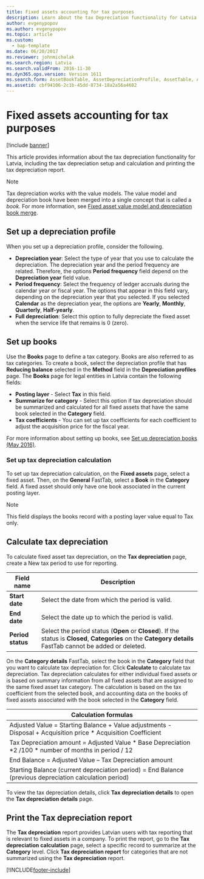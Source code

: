 ```yaml
---
title: Fixed assets accounting for tax purposes
description: Learn about the tax Depreciation functionality for Latvia, including fields to consider when setting up a depreciation profile.
author: evgenypopov
ms.author: evgenypopov
ms.topic: article
ms.custom: 
  - bap-template
ms.date: 06/20/2017
ms.reviewer: johnmichalak
ms.search.region: Latvia
ms.search.validFrom: 2016-11-30
ms.dyn365.ops.version: Version 1611
ms.search.form: AssetBookTable, AssetDepreciationProfile, AssetTable, AssetTaxDepreciation
ms.assetid: cbf94106-2c1b-45dd-8734-18a2a56a4682
---
```


# Fixed assets accounting for tax purposes

[!include [banner](../../includes/banner.md)]

This article provides information about the tax depreciation functionality for Latvia, including the tax depreciation setup and calculation and printing the tax depreciation report. 
> [!NOTE]
> Tax depreciation works with the value models. The value model and depreciation book have been merged into a single concept that is called a *book.* For more information, see [Fixed asset value model and depreciation book merge](../../fixed-assets/fixed-asset-value-model-depreciation-book-merge.md).

## Set up a depreciation profile
When you set up a depreciation profile, consider the following.

  - **Depreciation year**: Select the type of year that you use to calculate the depreciation. The depreciation year and the period frequency are related. Therefore, the options **Period frequency** field depend on the **Depreciation year** field value.                                                                                 
  - **Period frequency**: Select the frequency of ledger accruals during the calendar year or fiscal year. The options that appear in this field vary, depending on the depreciation year that you selected. If you selected **Calendar** as the depreciation year, the options are **Yearly**, **Monthly**, **Quarterly**, **Half-yearly**. 
  - **Full depreciation**: Select this option to fully depreciate the fixed asset when the service life that remains is 0 (zero).                                                                                                                                                                                                             

<!---To set up a depreciation profile, complete the following procedure, [Set up and create depreciation profiles](../../fixed-assets/tasks/set-up-depreciation-profiles.md).-->

## Set up books
Use the **Books** page to define a tax category. Books are also referred to as tax categories. To create a book, select the depreciation profile that has **Reducing balance** selected in the **Method** field in the **Depreciation profiles** page. The **Books** page for legal entities in Latvia contain the following fields:

-   **Posting layer** - Select **Tax** in this field.
-   **Summarize for category** - Select this option if tax depreciation should be summarized and calculated for all fixed assets that have the same book selected in the **Category** field.
-   **Tax coefficients** - You can set up tax coefficients for each coefficient to adjust the acquisition price for the fiscal year.

For more information about setting up books, see [Set up depreciation books (May 2016)](../../fixed-assets/tasks/set-up-depreciation-books-2016-05.md).

### Set up tax depreciation calculation

To set up tax depreciation calculation, on the **Fixed assets** page, select a fixed asset. Then, on the **General** FastTab, select a **Book** in the **Category** field. A fixed asset should only have one book associated in the current posting layer. 
> [!NOTE]
> This field displays the books record with a posting layer value equal to Tax only.

## Calculate tax depreciation
To calculate fixed asset tax depreciation, on the **Tax depreciation** page, create a New tax period to use for reporting.

|    Field name         |                       Description                                                                                                                                         |
|-------------------|----------------------------------------------------------------------------------------------------------------------------------------------------------------|
| **Start date**    | Select the date from which the period is valid.                                                                                                                |
| **End date**      | Select the date up to which the period is valid.                                                                                                               |
| **Period status** | Select the period status (**Open** or **Closed**). If the status is **Closed**, **Categories** on the **Category details** FastTab cannot be added or deleted. |

On the **Category details** FastTab, select the book in the **Category** field that you want to calculate tax depreciation for. Click **Calculate** to calculate tax depreciation. Tax depreciation calculates for either individual fixed assets or is based on summary information from all fixed assets that are assigned to the same fixed asset tax category. The calculation is based on the tax coefficient from the selected book, and accounting data on the books of fixed assets associated with the book selected in the **Category** field.

|               Calculation formulas                                                                               |
|------------------------------------------------------------------------------------------------------------------|
| Adjusted Value  = Starting Balance + Value adjustments - Disposal + Acquisition price \* Acquisition Coefficient |
| Tax Depreciation amount = Adjusted Value \* Base Depreciation \*2 /100 \* number of months in period / 12        |
| End Balance = Adjusted Value – Tax Depreciation amount                                                           |
| Starting Balance (current depreciation period) = End Balance (previous depreciation calculation period)          |

To view the tax depreciation details, click **Tax depreciation details** to open the **Tax depreciation details** page.

## Print the Tax depreciation report
The **Tax depreciation** report provides Latvian users with tax reporting that is relevant to fixed assets in a company. To print the report, go to the **Tax depreciation calculation** page, select a specific record to summarize at the **Category** level. Click **Tax depreciation report** for categories that are not summarized using the **Tax depreciation** report.





[!INCLUDE[footer-include](../../../includes/footer-banner.md)]
